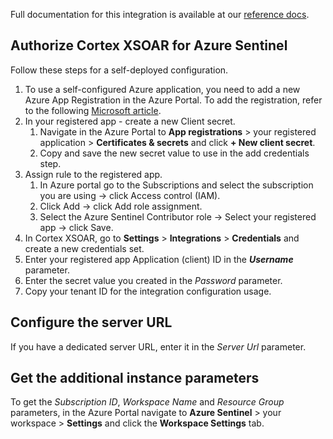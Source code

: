 Full documentation for this integration is available at our [reference docs](https://xsoar.pan.dev/docs/reference/integrations/azure-sentinel).


## Authorize Cortex XSOAR for Azure Sentinel

Follow these steps for a self-deployed configuration.

1. To use a self-configured Azure application, you need to add a new Azure App Registration in the Azure Portal. To add the registration, refer to the following [Microsoft article](https://docs.microsoft.com/en-us/azure/active-directory/develop/quickstart-register-app).
2. In your registered app - create a new Client secret.
   1. Navigate in the Azure Portal to **App registrations** > your registered application > **Certificates & secrets** and click **+ New client secret**.
   2. Copy and save the new secret value to use in the add credentials step.
3. Assign rule to the registered app.
   1. In Azure portal go to the Subscriptions and select the subscription you are using -> click Access control (IAM).
   2. Click Add -> click Add role assignment.
   3. Select the Azure Sentinel Contributor role -> Select your registered app -> click Save.
3. In Cortex XSOAR, go to  **Settings** > **Integrations** > **Credentials** and create a new credentials set. 
4. Enter your registered app Application (client) ID in the ***Username*** parameter.
5. Enter the secret value you created in the *Password* parameter.
6. Copy your tenant ID for the integration configuration usage.

## Configure the server URL
If you have a dedicated server URL, enter it in the *Server Url* parameter. 

## Get the additional instance parameters

To get the *Subscription ID*, *Workspace Name* and *Resource Group* parameters, in the Azure Portal navigate  to **Azure Sentinel** > your workspace > **Settings** and click the **Workspace Settings** tab.
